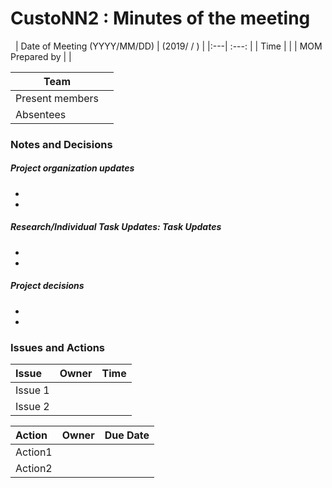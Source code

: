 # CustoNN2 : Minutes of the meeting
&nbsp;
| Date of Meeting (YYYY/MM/DD)  | (2019/ / )  |
|:---| :---: |
| Time  |   |
| MOM Prepared by  |   |

| Team||
|---| :---: |
|Present members| | 
|Absentees| |

### Notes and Decisions 
##### Project organization updates
-  
- 
##### Research/Individual Task Updates: Task Updates
-  
- 

##### Project decisions
-
-

### Issues and Actions
|Issue| Owner|Time|
|:---| :--- | :---: |
|Issue 1||
| Issue 2 ||

|Action| Owner|Due Date|
|:---| :--- | :---: |
|Action1||
|Action2||